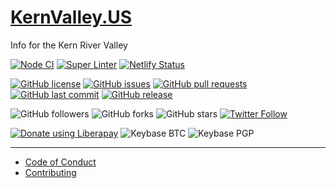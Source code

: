 # [KernValley.US](https://kernvalley.us)
Info for the Kern River Valley

<!-- [![Dependabot Status](https://api.dependabot.com/badges/status?host=github&repo=kernvalley/kernvalley.us)](https://dependabot.com) -->
[![Node CI](https://github.com/kernvalley/kernvalley.us/workflows/Node%20CI/badge.svg)](https://github.com/kernvalley/kernvalley.us/actions)
[![Super Linter](https://github.com/kernvalley/kernvalley.us/workflows/Lint%20Code%20Base/badge.svg)](https://github.com/kernvalley/kernvalley.us/actions?query=workflow%3A%22Lint+Code+Base%22)
[![Netlify Status](https://api.netlify.com/api/v1/badges/430713c4-920d-4906-a816-1295ccab5356/deploy-status)](https://app.netlify.com/sites/kernvalley-us/deploys)

[![GitHub license](https://img.shields.io/github/license/kernvalley/kernvalley.us.svg)](https://github.com/kernvalley/kernvalley.us/blob/master/LICENSE)
[![GitHub issues](https://img.shields.io/github/issues/kernvalley/kernvalley.us.svg)](https://github.com/kernvalley/kernvalley.us/issues)
[![GitHub pull requests](https://img.shields.io/github/issues-pr/kernvalley/kernvalley.us.svg)](https://github.com/kernvalley/kernvalley.us/pulls)
[![GitHub last commit](https://img.shields.io/github/last-commit/kernvalley/kernvalley.us.svg)](https://github.com/kernvalley/kernvalley.us/commits/master)
[![GitHub release](https://img.shields.io/github/release/kernvalley/kernvalley.us.svg)](https://github.com/kernvalley/kernvalley.us/releases)

![GitHub followers](https://img.shields.io/github/followers/kernvalley.svg?style=social)
![GitHub forks](https://img.shields.io/github/forks/kernvalley/kernvalley.us.svg?style=social)
![GitHub stars](https://img.shields.io/github/stars/kernvalley/kernvalley.us.svg?style=social)
[![Twitter Follow](https://img.shields.io/twitter/follow/kern_valley.svg?style=social)](https://twitter.com/krn_valley)

[![Donate using Liberapay](https://img.shields.io/liberapay/receives/shgysk8zer0.svg?logo=liberapay)](https://liberapay.com/shgysk8zer0/donate "Donate using Liberapay")
![Keybase BTC](https://img.shields.io/keybase/btc/shgysk8zer0.svg)
![Keybase PGP](https://img.shields.io/keybase/pgp/shgysk8zer0.svg)
- - -

- [Code of Conduct](./.github/CODE_OF_CONDUCT.md)
- [Contributing](./.github/CONTRIBUTING.md)
<!-- - [Security Policy](./.github/SECURITY.md) -->
